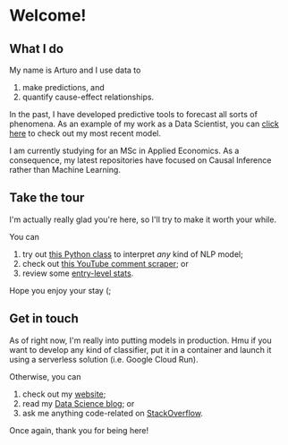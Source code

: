 # Welcome!

## What I do
My name is Arturo and I use data to
1. make predictions, and
2. quantify cause-effect relationships.

In the past, I have developed predictive tools to forecast all sorts of phenomena. As an example of my work as a Data Scientist, you can [click here](https://developer.circulodecredito.com.mx/productos/fintech-score) to check out my most recent model.

I am currently studying for an MSc in Applied Economics. As a consequence, my latest repositories have focused on Causal Inference rather than Machine Learning.

## Take the tour
I'm actually really glad you're here, so I'll try to make it worth your while.

You can
1. try out [this Python class](https://github.com/ArturoSbr/understanding-vadr/blob/main/cod/03-lime/lime.py) to interpret *any* kind of NLP model;
2. check out [this YouTube comment scraper](https://github.com/ArturoSbr/youtube-dislike-count/blob/main/cod/01_data/youtube.py); or
3. review some [entry-level stats](https://github.com/ArturoSbr/statistics-in-python).

Hope you enjoy your stay (;

## Get in touch
As of right now, I'm really into putting models in production. Hmu if you want to develop any kind of classifier, put it in a container and launch it using a serverless solution (i.e. Google Cloud Run).

Otherwise, you can
1. check out my [website](https://www.soberonarturo.com/);
2. read my [Data Science blog](https://arturosbr.medium.com/); or
3. ask me anything code-related on [StackOverflow](https://stackoverflow.com/users/9795817/arturo-sbr).

Once again, thank you for being here!
